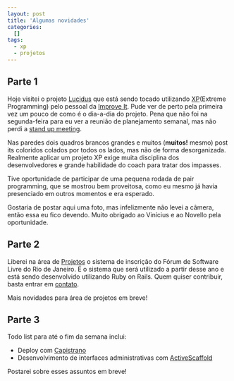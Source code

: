 ```yaml
--- 
layout: post
title: 'Algumas novidades'
categories: 
  []
tags:
  - xp
  - projetos
---
```



## Parte 1

Hoje visitei o projeto [Lucidus][lucidus] que está sendo tocado utilizando [XP][xp](Extreme Programming) pelo pessoal da [Improve It][iit]. Pude ver de perto pela primeira vez um pouco de como é o dia-a-dia do projeto. Pena que não foi na segunda-feira para eu ver a reunião de planejamento semanal, mas não perdi a [stand up meeting](http://www.improveit.com.br/xp/praticas/reuniao_pe).

Nas paredes dois quadros brancos grandes e muitos (__muitos!__ mesmo) post its coloridos colados por todos os lados, mas não de forma desorganizada. Realmente aplicar um projeto XP exige muita disciplina dos desenvolvedores e grande habilidade do coach para tratar dos impasses.

Tive oportunidade de participar de uma pequena rodada de pair programming, que se mostrou bem proveitosa, como eu mesmo já havia presenciado em outros momentos e era esperado.

Gostaria de postar aqui uma foto, mas infelizmente não levei a câmera, então essa eu fico devendo. Muito obrigado ao Vinícius e ao Novello pela oportunidade.

[lucidus]: http://blog.improveit.com.br/articles/2007/05/15/xp-rio-conheca-o-projeto-xp-do-grupo-santa-isabel
[xp]: http://www.improveit.com.br/xp
[iit]: http://www.improveit.com.br

## Parte 2

Liberei na área de [Projetos][projetos] o sistema de inscrição do Fórum de Software Livre do Rio de Janeiro. É o sistema que será utilizado a partir desse ano e está sendo desenvolvido utilizando Ruby on Rails. Quem quiser contribuir, basta entrar em [contato](/contato).

Mais novidades para área de projetos em breve!

[projetos]: /projetos

## Parte 3

Todo list para até o fim da semana inclui:

  * Deploy com [Capistrano](http://www.capify.org/)
  * Desenvolvimento de interfaces administrativas com [ActiveScaffold](http://activescaffold.com/)

Postarei sobre esses assuntos em breve!


